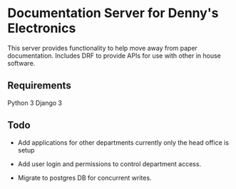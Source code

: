 # Documentation Server for Denny's Electronics

This server provides functionality to help move away from paper documentation.  Includes DRF to provide APIs for use with other in house software.

## Requirements

Python 3
Django 3


## Todo

- Add applications for other departments currently only the head office is setup
  
- Add user login and permissions to control department access.

- Migrate to postgres DB for concurrent writes.
